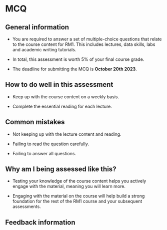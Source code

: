 

# MCQ

## General information

- You are required to answer a set of multiple-choice questions that relate to the course content for RM1. This includes lectures, data skills, labs and academic writing tutorials. 

- In total, this assessment is worth 5% of your final course grade. 

- The deadline for submitting the MCQ is **October 20th 2023**.

## How to do well in this assessment

- Keep up with the course content on a weekly basis.

- Complete the essential reading for each lecture.

## Common mistakes

- Not keeping up with the lecture content and reading.

- Failing to read the question carefully.

- Failing to answer all questions. 

## Why am I being assessed like this?

- Testing your knowledge of the course content helps you actively engage with the material, meaning you will learn more.

- Engaging with the material on the course will help build a strong foundation for the rest of the RM1 course and your subsequent assessments. 

## Feedback information
